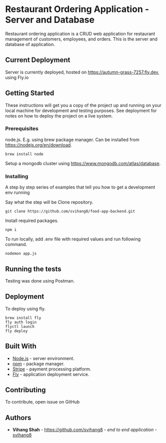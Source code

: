 # Restaurant Ordering Application - Server and Database

Restaurant ordering application is a CRUD web application for restaurant management of customers, employees, and orders. This is the server and database of application.

## Current Deployment
Server is currently deployed, hosted on https://autumn-grass-7257.fly.dev, using Fly.io

## Getting Started

These instructions will get you a copy of the project up and running on your local machine for development and testing purposes. See deployment for notes on how to deploy the project on a live system.

### Prerequisites
node.js.
E.g. using brew package manager. Can be installed from https://nodejs.org/en/download. 
```
brew install node
```

Setup a mongodb cluster using https://www.mongodb.com/atlas/database.

### Installing

A step by step series of examples that tell you how to get a development env running

Say what the step will be
Clone repository.
```
git clone https://github.com/svihang8/food-app-backend.git
```
Install required packages.
```
npm i
```

To run locally, add .env file with required values and run following command.
```
nodemon app.js
```

## Running the tests
Testing was done using Postman.

## Deployment
To deploy using fly.
```
brew install fly
fly auth login
flyctl launch
fly deploy
```

## Built With

* [Node.js](https://nodejs.org/en/docs) - server environment.
* [npm](https://docs.npmjs.com/) - package manager.
* [Stripe](https://stripe.com/docs) - payment processing platform.
* [Fly](https://fly.io/docs/) - application deployment service.

## Contributing
To contribute, open issue on GitHub

## Authors
* **Vihang Shah** - https://github.com/svihang8 - *end to end application* - [svihang8](https://github.com/svihang8)
